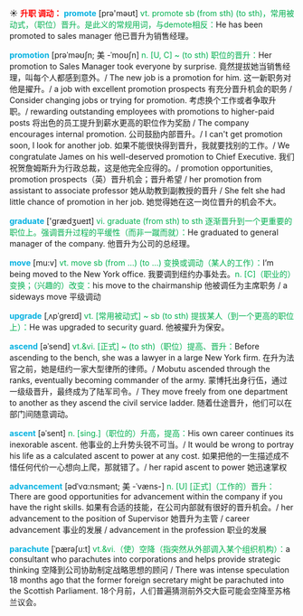 ☀ <font color="red">**升职 调动：**</font>
<font color="sky blue">**promote**</font> [prə'məʊt] 
<font color="#00b050">vt. promote sb (from sth) (to sth)，常用被动式，（职位）晋升。是此义的常规用词，与demote相反：</font>He has been promoted to sales manager 他已晋升为销售经理。
           
<font color="sky blue">**promotion**</font> [prəˈməʊʃn; 美 -ˈmoʊʃn]
<font color="#00b050">n. [U, C] ~ (to sth) 职位的晋升：</font>Her promotion to Sales Manager took everyone by surprise. 竟然提拔她当销售经理，叫每个人都感到意外。/ The new job is a promotion for him. 这一新职务对他是擢升。/ a job with excellent promotion prospects 有充分晋升机会的职务 / Consider changing jobs or trying for promotion. 考虑换个工作或者争取升职。/ rewarding outstanding employees with promotions to higher-paid posts 将出色的员工提升到薪水更高的职位作为奖励 / The company encourages internal promotion. 公司鼓励内部晋升。/ I can't get promotion soon, I look for another job. 如果不能很快得到晋升，我就要找别的工作。/ We congratulate James on his well-deserved promotion to Chief Executive. 我们祝贺詹姆斯升为行政总裁，这是他完全应得的。/ promotion opportunities, promotion prospects（英）晋升机会；晋升希望 / her promotion from assistant to associate professor 她从助教到副教授的晋升 / She felt she had little chance of promotion in her job. 她觉得她在这一岗位晋升的机会不大。

<font color="sky blue">**graduate**</font> ['ɡrædӡueɪt] 
<font color="#00b050">vi. graduate (from sth) to sth 逐渐晋升到一个更重要的职位上。强调晋升过程的平缓性（而非一蹴而就）：</font>He graduated to general manager of the company. 他晋升为公司的总经理。

<font color="sky blue">**move**</font> [mu:v] 
<font color="#00b050">vt. move sb (from ...) (to ...) 变换或调动（某人的工作）：</font>I’m being moved to the New York office. 我要调到纽约办事处去。<font color="#00b050">n. [C]（职业的）变换；（兴趣的）改变：</font>his move to the chairmanship 他被调任为主席职务 / a sideways move 平级调动
           
<font color="sky blue">**upgrade**</font> [ˌʌpˈgreɪd]
<font color="#00b050">vt. [常用被动式] ~ sb (to sth) 提拔某人（到一个更高的职位上）：</font>He was upgraded to security guard. 他被擢升为保安。
           
<font color="sky blue">**ascend**</font> [əˈsend]
<font color="#00b050">vt.&vi. [正式] ~ (to sth)（职位）提高、晋升：</font>Before ascending to the bench, she was a lawyer in a large New York firm. 在升为法官之前，她是纽约一家大型律所的律师。/ Mobutu ascended through the ranks, eventually becoming commander of the army. 蒙博托出身行伍，通过一级级晋升，最终成为了陆军司令。/ They move freely from one department to another as they ascend the civil service ladder. 随着仕途晋升，他们可以在部门间随意调动。       
           
<font color="sky blue">**ascent**</font> [əˈsent]
<font color="#00b050">n. [sing.]（职位的）升高，提高：</font>His own career continues its inexorable ascent. 他事业的上升势头锐不可当。/ It would be wrong to portray his life as a calculated ascent to power at any cost. 如果把他的一生描述成不惜任何代价一心想向上爬，那就错了。/ her rapid ascent to power 她迅速掌权

<font color="sky blue">**advancement**</font> [ədˈvɑ:nsmənt; 美 -ˈvæns-]
<font color="#00b050">n. [U] [正式]（工作的）晋升：</font>There are good opportunities for advancement within the company if you have the right skills. 如果有合适的技能，在公司内部就有很好的晋升机会。/ her advancement to the position of Supervisor 她晋升为主管 / career advancement 事业的发展 / advancement in the profession 职业的发展
           
<font color="sky blue">**parachute**</font> [ˈpærəʃu:t]
<font color="#00b050">vt.&vi.（使）空降（指突然从外部调入某个组织机构）：</font>a consultant who parachutes into corporations and helps provide strategic thinking 空降到公司协助制定战略思想的顾问 / There was intense speculation 18 months ago that the former foreign secretary might be parachuted into the Scottish Parliament. 18个月前，人们普遍猜测前外交大臣可能会空降至苏格兰议会。

